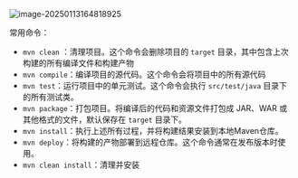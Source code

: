  ![image-20250113164818925](D:\md_image\image-20250113164818925.png)

常用命令：

* `mvn clean` ：清理项目。这个命令会删除项目的 `target` 目录，其中包含上次构建的所有编译文件和构建产物
* `mvn compile`：编译项目的源代码。这个命令会将项目中的所有源代码
* `mvn test`：运行项目中的单元测试。这个命令会执行 `src/test/java` 目录下的所有测试类。
* `mvn package`：打包项目。将编译后的代码和资源文件打包成 JAR、WAR 或其他格式的文件，默认保存在 `target` 目录下。
* `mvn install`：执行上述所有过程，并将构建结果安装到本地Maven仓库。
* `mvn deploy`：将构建的产物部署到远程仓库。这个命令通常在发布版本时使用。
* `mvn clean install`：清理并安装